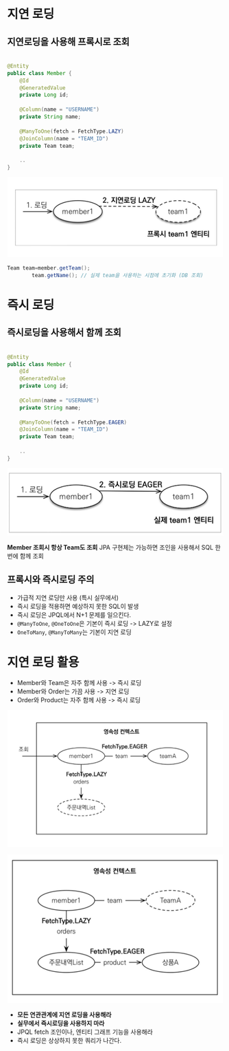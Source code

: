 # 지연 로딩

## 지연로딩을 사용해 프록시로 조회

```java

@Entity
public class Member {
    @Id
    @GeneratedValue
    private Long id;

    @Column(name = "USERNAME")
    private String name;

    @ManyToOne(fetch = FetchType.LAZY)
    @JoinColumn(name = "TEAM_ID")
    private Team team;
    
    ..
}
```

![img1](../img/proxy_5.jpg)

```java
Team team=member.getTeam();
        team.getName(); // 실제 team을 사용하는 시점에 초기화 (DB 조회)
```

# 즉시 로딩

## 즉시로딩을 사용해서 함께 조회

```java

@Entity
public class Member {
    @Id
    @GeneratedValue
    private Long id;

    @Column(name = "USERNAME")
    private String name;

    @ManyToOne(fetch = FetchType.EAGER)
    @JoinColumn(name = "TEAM_ID")
    private Team team;
    
    ..
}
```

![img2](../img/proxy_6.jpg)

**Member 조회시 항상 Team도 조회**
JPA 구현체는 가능하면 조인을 사용해서 SQL 한번에 함께 조회

## 프록시와 즉시로딩 주의

- 가급적 지연 로딩만 사용 (특시 실무에서)
- 즉시 로딩을 적용하면 예상하지 못한 SQL이 발생
- 즉시 로딩은 JPQL에서 N+1 문제를 일으킨다.
- `@ManyToOne`, `@OneToOne`은 기본이 즉시 로딩 -> LAZY로 설정
- `OneToMany`, `@ManyToMany`는 기본이 지연 로딩

# 지연 로딩 활용

- Member와 Team은 자주 함께 사용 -> 즉시 로딩
- Member와 Order는 가끔 사용 -> 지연 로딩
- Order와 Product는 자주 함께 사용 -> 즉시 로딩

![img3](../img/proxy_7.jpg)

![img4](../img/proxy_8.jpg)

- **모든 연관관계에 지연 로딩을 사용해라**
- **실무에서 즉시로딩을 사용하지 마라**
- JPQL fetch 조인이나, 엔티티 그래프 기능을 사용해라
- 즉시 로딩은 상상하지 못한 쿼리가 나간다.


